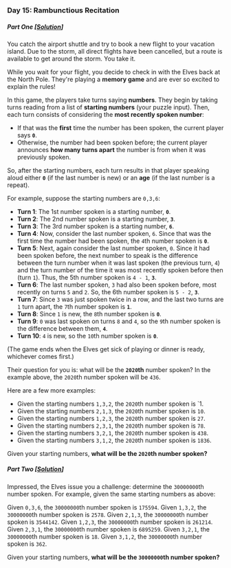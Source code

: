 ### Day 15: Rambunctious Recitation

##### Part One [[Solution](../../java/com/tomkel/advent/advent2020/day15/Part1.java)]

You catch the airport shuttle and try to book a new flight to your vacation island. Due to the storm, all direct flights have been cancelled, but a route is available to get around the storm. You take it.

While you wait for your flight, you decide to check in with the Elves back at the North Pole. They're playing a **memory game** and are ever so excited to explain the rules!

In this game, the players take turns saying **numbers**. They begin by taking turns reading from a list of **starting numbers** (your puzzle input). Then, each turn consists of considering the **most recently spoken number**:

* If that was the **first** time the number has been spoken, the current player says **`0`**.
* Otherwise, the number had been spoken before; the current player announces **how many turns apart** the number is from when it was previously spoken.

So, after the starting numbers, each turn results in that player speaking aloud either **`0`** (if the last number is new) or an **age** (if the last number is a repeat).

For example, suppose the starting numbers are `0,3,6`:

* **Turn 1**: The 1st number spoken is a starting number, **`0`**.
* **Turn 2**: The 2nd number spoken is a starting number, **`3`**.
* **Turn 3**: The 3rd number spoken is a starting number, **`6`**.
* **Turn 4**: Now, consider the last number spoken, `6`. Since that was the first time the number had been spoken, the `4`th number spoken is **`0`**.
* **Turn 5**: Next, again consider the last number spoken, `0`. Since it had been spoken before, the next number to speak is the difference between the turn number when it was last spoken (the previous turn, `4`) and the turn number of the time it was most recently spoken before then (turn `1`). Thus, the 5th number spoken is `4 - 1`, **`3`**.
* **Turn 6**: The last number spoken, `3` had also been spoken before, most recently on turns `5` and `2`. So, the 6th number spoken is `5 - 2`, **`3`**.
* **Turn 7**: Since `3` was just spoken twice in a row, and the last two turns are `1` turn apart, the `7`th number spoken is **`1`**.
* **Turn 8**: Since `1` is new, the `8`th number spoken is **`0`**.
* **Turn 9**: `0` was last spoken on turns `8` and `4`, so the `9`th number spoken is the difference between them, **`4`**.
* **Turn 10**: `4` is new, so the `10`th number spoken is **`0`**.

(The game ends when the Elves get sick of playing or dinner is ready, whichever comes first.)

Their question for you is: what will be the **`2020`th** number spoken? In the example above, the `2020`th number spoken will be `436`.

Here are a few more examples:

* Given the starting numbers `1,3,2`, the `2020`th number spoken is `1.
* Given the starting numbers `2,1,3`, the `2020`th number spoken is `10`.
* Given the starting numbers `1,2,3`, the `2020`th number spoken is `27`.
* Given the starting numbers `2,3,1`, the `2020`th number spoken is `78`.
* Given the starting numbers `3,2,1`, the `2020`th number spoken is `438`.
* Given the starting numbers `3,1,2`, the `2020`th number spoken is `1836`.
  
Given your starting numbers, **what will be the `2020`th number spoken?**

##### Part Two [[Solution](../../java/com/tomkel/advent/advent2020/day15/Part2.java)]

Impressed, the Elves issue you a challenge: determine the `30000000`th number spoken. For example, given the same starting numbers as above:

Given `0,3,6`, the `30000000`th number spoken is `175594`.
Given `1,3,2`, the `30000000`th number spoken is `2578`.
Given `2,1,3`, the `30000000`th number spoken is `3544142`.
Given `1,2,3`, the `30000000`th number spoken is `261214`.
Given `2,3,1`, the `30000000`th number spoken is `6895259`.
Given `3,2,1`, the `30000000`th number spoken is `18`.
Given `3,1,2`, the `30000000`th number spoken is `362`.

Given your starting numbers, **what will be the `30000000`th number spoken?**